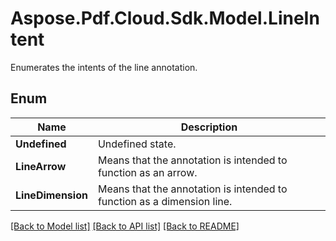 # Aspose.Pdf.Cloud.Sdk.Model.LineIntent
Enumerates the intents of the line annotation.

## Enum

 Name | Description
------------ | ------------
**Undefined** | Undefined state.
**LineArrow** | Means that the annotation is intended to function as an arrow.
**LineDimension** | Means that the annotation is intended to function as a dimension line.


[[Back to Model list]](../README.md#documentation-for-models) [[Back to API list]](../README.md#documentation-for-api-endpoints) [[Back to README]](../README.md)

